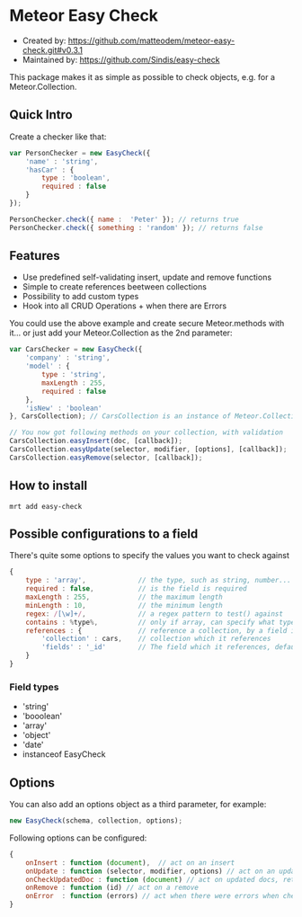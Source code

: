 Meteor Easy Check
=====================

* Created by: https://github.com/matteodem/meteor-easy-check.git#v0.3.1
* Maintained by: https://github.com/Sindis/easy-check

This package makes it as simple as possible to check objects, e.g. for a Meteor.Collection.

## Quick Intro

Create a checker like that:

```javascript
var PersonChecker = new EasyCheck({
	'name' : 'string',
	'hasCar' : {
		type : 'boolean',
		required : false
	}
});

PersonChecker.check({ name :  'Peter' }); // returns true
PersonChecker.check({ something : 'random' }); // returns false

```

## Features

* Use predefined self-validating insert, update and remove functions
* Simple to create references beetween collections
* Possibility to add custom types
* Hook into all CRUD Operations + when there are Errors

You could use the above example and create secure Meteor.methods with it… or just add your Meteor.Collection as the 2nd parameter:

```javascript
var CarsChecker = new EasyCheck({
	'company' : 'string',
	'model' : {
		type : 'string',
		maxLength : 255,
		required : false
	},
	'isNew' : 'boolean'
}, CarsCollection); // CarsCollection is an instance of Meteor.Collection

// You now got following methods on your collection, with validation
CarsCollection.easyInsert(doc, [callback]);
CarsCollection.easyUpdate(selector, modifier, [options], [callback]);
CarsCollection.easyRemove(selector, [callback]);

```

## How to install
```
mrt add easy-check
```


## Possible configurations to a field
There's quite some options to specify the values you want to check against

```javascript
{
    type : 'array',             // the type, such as string, number...
    required : false,           // is the field is required
    maxLength : 255,            // the maximum length
    minLength : 10,             // the minimum length
    regex: /[\w]+/,             // a regex pattern to test() against
    contains : %type%,          // only if array, can specify what type of values it contains
    references : {              // reference a collection, by a field in it
        'collection' : cars,    // collection which it references
        'fields' : '_id'        // The field which it references, default _id
    }
}
```


### Field types

* 'string'
* 'booolean'
* 'array'
* 'object'
* 'date'
* instanceof EasyCheck

## Options

You can also add an options object as a third parameter, for example:
```javascript
new EasyCheck(schema, collection, options);
```

Following options can be configured:
```javascript
{
    onInsert : function (document),  // act on an insert
    onUpdate : function (selector, modifier, options) // act on an update
    onCheckUpdatedDoc : function (document) // act on updated docs, return false = revert
    onRemove : function (id) // act on a remove
    onError  : function (errors) // act when there were errors when checking a document
}
```
